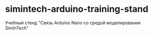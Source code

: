 # simintech-arduino-training-stand
 Учебный стенд "Связь Arduino Nano со средой моделирования SimInTech"
